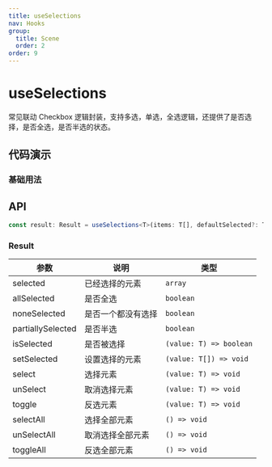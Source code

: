 ```yaml
---
title: useSelections
nav: Hooks
group:
  title: Scene
  order: 2
order: 9
---
```


# useSelections

常见联动 Checkbox 逻辑封装，支持多选，单选，全选逻辑，还提供了是否选择，是否全选，是否半选的状态。

## 代码演示

### 基础用法

<code src="./demo/demo1.tsx"></code>

## API

```typescript
const result: Result = useSelections<T>(items: T[], defaultSelected?: T[]);
```

### Result

| 参数              | 说明               | 类型                    |
| ----------------- | ------------------ | ----------------------- |
| selected          | 已经选择的元素     | `array`                 |
| allSelected       | 是否全选           | `boolean`               |
| noneSelected      | 是否一个都没有选择 | `boolean`               |
| partiallySelected | 是否半选           | `boolean`               |
| isSelected        | 是否被选择         | `(value: T) => boolean` |
| setSelected       | 设置选择的元素     | `(value: T[]) => void`  |
| select            | 选择元素           | `(value: T) => void`    |
| unSelect          | 取消选择元素       | `(value: T) => void`    |
| toggle            | 反选元素           | `(value: T) => void`    |
| selectAll         | 选择全部元素       | `() => void`            |
| unSelectAll       | 取消选择全部元素   | `() => void`            |
| toggleAll         | 反选全部元素       | `() => void`            |
